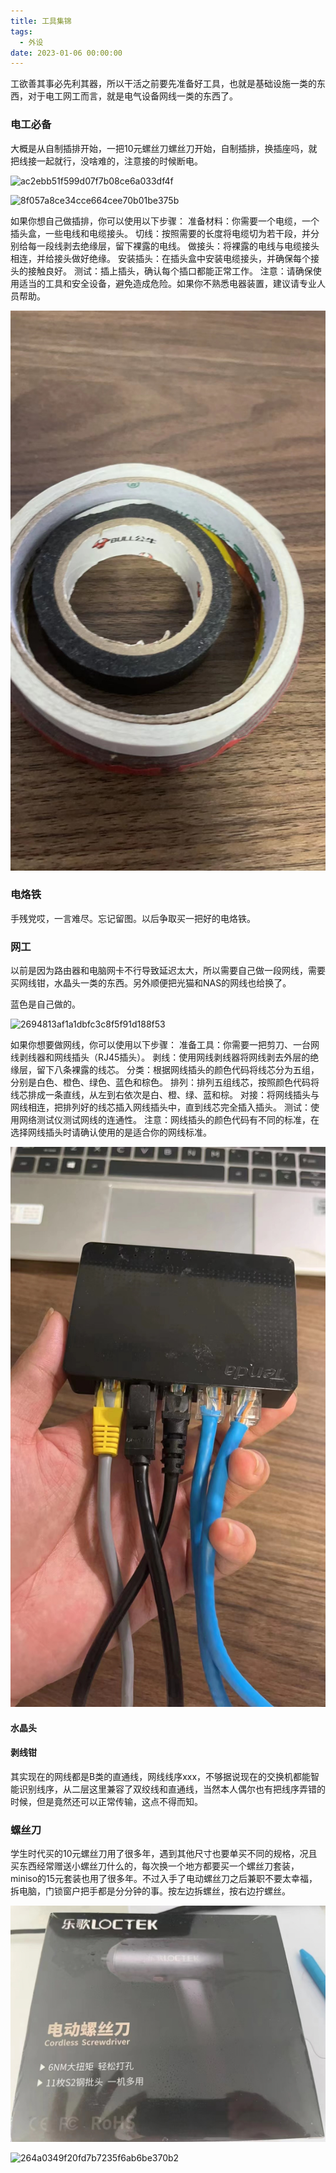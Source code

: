 ```yaml
---
title: 工具集锦
tags:
  - 外设
date: 2023-01-06 00:00:00
---
```



工欲善其事必先利其器，所以干活之前要先准备好工具，也就是基础设施一类的东西，对于电工网工而言，就是电气设备网线一类的东西了。



### 电工必备

大概是从自制插排开始，一把10元螺丝刀螺丝刀开始，自制插排，换插座吗，就把线接一起就行，没啥难的，注意接的时候断电。



![ac2ebb51f599d07f7b08ce6a033df4f](https://raw.githubusercontent.com/Xu-Hardy/image-host/master/ac2ebb51f599d07f7b08ce6a033df4f.jpg)
<!--more-->
![8f057a8ce34cce664cee70b01be375b](https://raw.githubusercontent.com/Xu-Hardy/image-host/master/8f057a8ce34cce664cee70b01be375b.jpg)

如果你想自己做插排，你可以使用以下步骤：
准备材料：你需要一个电缆，一个插头盒，一些电线和电缆接头。
切线：按照需要的长度将电缆切为若干段，并分别给每一段线剥去绝缘层，留下裸露的电线。
做接头：将裸露的电线与电缆接头相连，并给接头做好绝缘。
安装插头：在插头盒中安装电缆接头，并确保每个接头的接触良好。
测试：插上插头，确认每个插口都能正常工作。
注意：请确保使用适当的工具和安全设备，避免造成危险。如果你不熟悉电器装置，建议请专业人员帮助。

![绝缘胶带](https://raw.githubusercontent.com/Xu-Hardy/image-host/master/image-20230209213808831.png)

### 电烙铁

手残党哎，一言难尽。忘记留图。以后争取买一把好的电烙铁。

### 网工

以前是因为路由器和电脑网卡不行导致延迟太大，所以需要自己做一段网线，需要买网线钳，水晶头一类的东西。另外顺便把光猫和NAS的网线也给换了。

蓝色是自己做的。

![2694813af1a1dbfc3c8f5f91d188f53](https://raw.githubusercontent.com/Xu-Hardy/image-host/master/2694813af1a1dbfc3c8f5f91d188f53.jpg)

如果你想要做网线，你可以使用以下步骤：
准备工具：你需要一把剪刀、一台网线剥线器和网线插头（RJ45插头）。
剥线：使用网线剥线器将网线剥去外层的绝缘层，留下八条裸露的线芯。
分类：根据网线插头的颜色代码将线芯分为五组，分别是白色、橙色、绿色、蓝色和棕色。
排列：排列五组线芯，按照颜色代码将线芯排成一条直线，从左到右依次是白、橙、绿、蓝和棕。
对接：将网线插头与网线相连，把排列好的线芯插入网线插头中，直到线芯完全插入插头。
测试：使用网络测试仪测试网线的连通性。
注意：网线插头的颜色代码有不同的标准，在选择网线插头时请确认使用的是适合你的网线标准。



![image-20230209221352329](https://raw.githubusercontent.com/Xu-Hardy/image-host/master/image-20230209221352329.png)

#### 水晶头

#### 剥线钳

其实现在的网线都是B类的直通线，网线线序xxx，不够据说现在的交换机都能智能识别线序，从二层这里兼容了双绞线和直通线，当然本人偶尔也有把线序弄错的时候，但是竟然还可以正常传输，这点不得而知。

### 螺丝刀

学生时代买的10元螺丝刀用了很多年，遇到其他尺寸也要单买不同的规格，况且买东西经常赠送小螺丝刀什么的，每次换一个地方都要买一个螺丝刀套装，miniso的15元套装也用了很多年。不过入手了电动螺丝刀之后兼职不要太幸福，拆电脑，门锁窗户把手都是分分钟的事。按左边拆螺丝，按右边拧螺丝。

![乐歌螺丝刀](https://raw.githubusercontent.com/Xu-Hardy/image-host/master/image-20230209213910580.png)

![264a0349f20fd7b7235f6ab6be370b2](https://raw.githubusercontent.com/Xu-Hardy/image-host/master/264a0349f20fd7b7235f6ab6be370b2.jpg)



